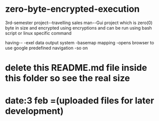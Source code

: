 # zero-byte-encrypted-execution
3rd-semester project--travelling sales man--Gui project which is zero(0) byte in size and encrypted using encryptions and can be run using bash script or linux specific command

having--
  -exel data output system
  -basemap mapping
  -opens browser to use google predefined navigation
  -so on
  
 # delete this README.md file inside this folder so see the real size
 
 # date:3 feb =(uploaded files for later development)
